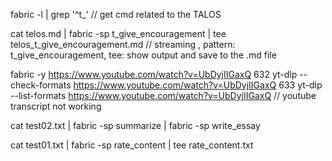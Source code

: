 fabric -l | grep '^t_'
// get cmd related to the TALOS

cat telos.md | fabric -sp t_give_encouragement | tee telos_t_give_encouragement.md // streaming , pattern: t_give_encouragement, tee: show output and save to the .md file

fabric -y https://www.youtube.com/watch?v=UbDyjIIGaxQ
  632  yt-dlp --check-formats https://www.youtube.com/watch?v=UbDyjIIGaxQ
  633  yt-dlp --list-formats https://www.youtube.com/watch?v=UbDyjIIGaxQ
// youtube transcript not working

cat test02.txt | fabric -sp summarize | fabric -sp write_essay

 cat test01.txt | fabric -sp rate_content | tee rate_content.txt
